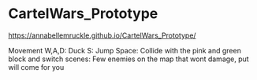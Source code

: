 # CartelWars_Prototype
https://annabellemruckle.github.io/CartelWars_Prototype/

Movement W,A,D:      Duck S:         Jump Space:      Collide with the pink and green block and switch scenes:      Few enemies on the map that wont damage, put will come for you

